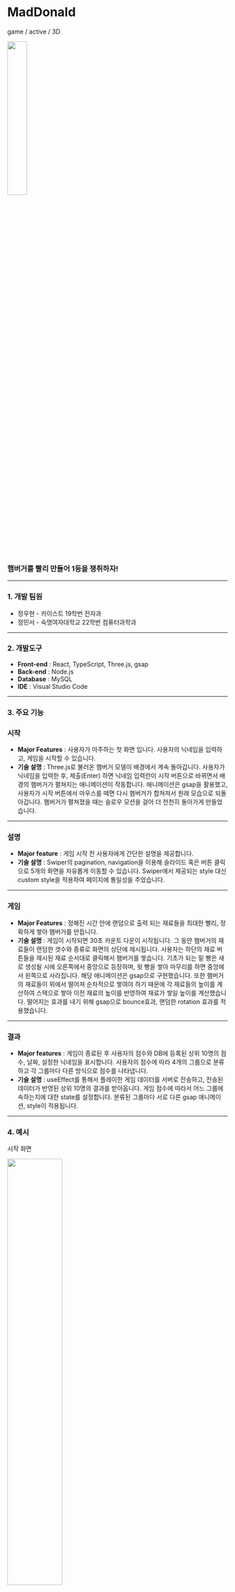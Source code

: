 # MadDonald

game / active / 3D

<img src="https://github.com/udong1/MadcampWeek4/assets/104704651/cab520c6-c6ca-4825-82b5-b097b7f49170" width="30%"/>

### 햄버거를 빨리 만들어 1등을 쟁취하자!

---

### 1. 개발 팀원

- 정우현 - 카이스트 19학번 전자과
- 정민서 - 숙명여자대학교 22학번 컴퓨터과학과

---

### 2. 개발도구

- **Front-end** : React, TypeScript, Three.js, gsap
- **Back-end** : Node.js
- **Database** : MySQL
- **IDE** : Visual Studio Code

---

### 3. 주요 기능

### 시작

- **Major Features** : 사용자가 마주하는 첫 화면 입니다. 사용자의 닉네임을 입력하고, 게임을 시작할 수 있습니다.
- **기술 설명** : Three.js로 불러온 햄버거 모델이 배경에서 계속 돌아갑니다. 사용자가 닉네임을 입력한 후, 제출(Enter) 하면 닉네임 입력란이 시작 버튼으로 바뀌면서 배경의 햄버거가 펼쳐지는 애니메이션이 작동합니다. 애니메이션은 gsap을 활용했고, 사용자가 시작 버튼에서 마우스를 떼면 다시 햄버거가 합쳐져서 원래 모습으로 되돌아갑니다. 햄버거가 펼쳐졌을 때는 슬로우 모션을 걸어 더 천천히 돌아가게 만들었습니다.

---

### 설명

- **Major feature** : 게임 시작 전 사용자에게 간단한 설명을 제공합니다.
- **기술 설명** : Swiper의 pagination, navigation을 이용해 슬라이드 혹은 버튼 클릭으로 5개의 화면을 자유롭게 이동할 수 있습니다. Swiper에서 제공되는 style 대신 custom style을 적용하여 페이지에 통일성을 주었습니다.

---

### 게임

- **Major Features** : 정해진 시간 안에 랜덤으로 출력 되는 재료들을 최대한 빨리, 정확하게 쌓아 햄버거를 만듭니다.
- **기술 설명** : 게임이 시작되면 30초 카운트 다운이 시작됩니다. 그 동안 햄버거의 재료들이 랜덤한 갯수와 종류로 화면의 상단에 제시됩니다. 사용자는 하단의 재료 버튼들을 제시된 재료 순서대로 클릭해서 햄버거를 쌓습니다. 기초가 되는 밑 빵은 새로 생성될 시에 오른쪽에서 중앙으로 등장하며, 윗 빵을 쌓아 마무리를 하면 중앙에서 왼쪽으로 사라집니다. 해당 애니메이션은 gsap으로 구현했습니다. 또한 햄버거의 재료들이 위에서 떨어져 순차적으로 쌓여야 하기 때문에 각 재료들의 높이를 계산하여 스택으로 쌓아 이전 재료의 높이를 반영하여 재료가 쌓일 높이를 계산했습니다. 떨어지는 효과를 내기 위해 gsap으로 bounce효과, 랜덤한 rotation 효과를 적용했습니다.

---

### 결과

- **Major features** : 게임이 종료된 후 사용자의 점수와 DB에 등록된 상위 10명의 점수, 날짜, 설정한 닉네임을 표시합니다. 사용자의 점수에 따라 4개의 그룹으로 분류하고 각 그룹마다 다른 방식으로 점수를 나타냅니다.
- **기술 설명** : useEffect를 통해서 플레이한 게임 데이터를 서버로 전송하고, 전송된 데이터가 반영된 상위 10명의 결과를 받아옵니다. 게임 점수에 따라서 어느 그룹에 속하는지에 대한 state를 설정합니다. 분류된 그룹마다 서로 다른 gsap 애니메이션, style이 적용됩니다.

---

### 4. 예시

시작 화면

<img src="https://github.com/udong1/MadcampWeek4/assets/104704651/6f7969df-134b-4c91-ac88-100ed3f9566c" width="50%"/>
<img src="https://github.com/udong1/MadcampWeek4/assets/104704651/c55a39b0-ca04-4312-9256-3ccb0da44e8a" width="50%"/>
<img src="https://github.com/udong1/MadcampWeek4/assets/104704651/d722bafe-4909-4c58-a039-40b9cae78530" width="50%"/>



설명 화면

<img src="https://github.com/udong1/MadcampWeek4/assets/104704651/80d2eb55-af5e-4a9d-a6f7-f97deb0559ce" width="50%"/>
<img src="hhttps://github.com/udong1/MadcampWeek4/assets/104704651/c59ee85f-08df-4e5e-aab7-22eb49263b38" width="50%"/>
<img src="https://github.com/udong1/MadcampWeek4/assets/104704651/4b6e7367-ac69-4cec-a63c-d9c23cbcb255" width="50%"/>


게임 화면

<img src="https://github.com/udong1/MadcampWeek4/assets/104704651/f52e6c55-d6cf-4acd-be7e-c6c2157cb3e6" width="50%"/>
<img src="https://github.com/udong1/MadcampWeek4/assets/104704651/6c1442ad-3c10-4499-88f7-66ddbd453f59" width="50%"/>
<img src="https://github.com/udong1/MadcampWeek4/assets/104704651/804fbf45-2988-44aa-aa3b-6f2493c4c443" width="50%"/>



결과 화면

<img src="https://github.com/udong1/MadcampWeek4/assets/104704651/5021df59-fc02-4869-9caa-6f160e56e289" width="50%"/>
<img src="![image](https://github.com/udong1/MadcampWeek4/assets/104704651/12fb8576-2b97-4c36-9d2c-b0f8202c0932)" width="50%"/>
<img src="![image](https://github.com/udong1/MadcampWeek4/assets/104704651/b9058c7c-f283-441f-8eb9-c32a1a1a5e4d)" width="50%"/>
<img src="![image](https://github.com/udong1/MadcampWeek4/assets/104704651/20646ea8-ab33-4b61-8545-aa4d9bcd35c4)" width="50%"/>
